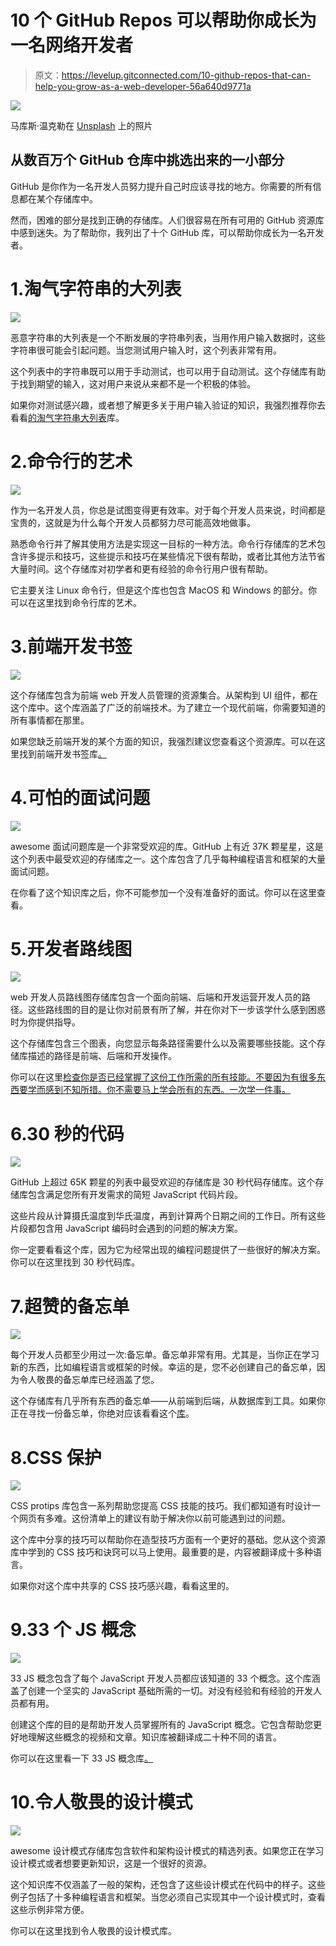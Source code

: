 # 10 个 GitHub Repos 可以帮助你成长为一名网络开发者

> 原文：<https://levelup.gitconnected.com/10-github-repos-that-can-help-you-grow-as-a-web-developer-56a640d9771a>

![](img/2aea3ace64e9e75686186ed5522ec2f4.png)

马库斯·温克勒在 [Unsplash](https://unsplash.com?utm_source=medium&utm_medium=referral) 上的照片

## 从数百万个 GitHub 仓库中挑选出来的一小部分

GitHub 是你作为一名开发人员努力提升自己时应该寻找的地方。你需要的所有信息都在某个存储库中。

然而，困难的部分是找到正确的存储库。人们很容易在所有可用的 GitHub 资源库中感到迷失。为了帮助你，我列出了十个 GitHub 库，可以帮助你成长为一名开发者。

# 1.淘气字符串的大列表

![](img/37bc2fc6bf03478a44b22f28f1b191ed.png)

恶意字符串的大列表是一个不断发展的字符串列表，当用作用户输入数据时，这些字符串很可能会引起问题。当您测试用户输入时，这个列表非常有用。

这个列表中的字符串既可以用于手动测试，也可以用于自动测试。这个存储库有助于找到期望的输入，这对用户来说从来都不是一个积极的体验。

如果你对测试感兴趣，或者想了解更多关于用户输入验证的知识，我强烈推荐你去看看[的淘气字符串大列表](https://github.com/minimaxir/big-list-of-naughty-strings)库。

# 2.命令行的艺术

![](img/ea0ea91d7acd5cb0003f9aac2fe8c733.png)

作为一名开发人员，你总是试图变得更有效率。对于每个开发人员来说，时间都是宝贵的，这就是为什么每个开发人员都努力尽可能高效地做事。

熟悉命令行并了解其使用方法是实现这一目标的一种方法。命令行存储库的艺术包含许多提示和技巧，这些提示和技巧在某些情况下很有帮助，或者比其他方法节省大量时间。这个存储库对初学者和更有经验的命令行用户很有帮助。

它主要关注 Linux 命令行，但是这个库也包含 MacOS 和 Windows 的部分。你可以在这里找到命令行库的艺术。

# 3.前端开发书签

![](img/2bf37797a39d3b371f10d3a25930cf12.png)

这个存储库包含为前端 web 开发人员管理的资源集合。从架构到 UI 组件，都在这个库中。这个库涵盖了广泛的前端技术。为了建立一个现代前端，你需要知道的所有事情都在那里。

如果您缺乏前端开发的某个方面的知识，我强烈建议您查看这个资源库。可以在这里找到前端开发书签库[。](https://github.com/dypsilon/frontend-dev-bookmarks)

# 4.可怕的面试问题

![](img/9a9513af42d3e2083df121a0ac8e649c.png)

awesome 面试问题库是一个非常受欢迎的库。GitHub 上有近 37K 颗星星，这是这个列表中最受欢迎的存储库之一。这个库包含了几乎每种编程语言和框架的大量面试问题。

在你看了这个知识库之后，你不可能参加一个没有准备好的面试。你可以在这里查看。

# 5.开发者路线图

![](img/42f077b422ce0cdec886a0697feb35d8.png)

web 开发人员路线图存储库包含一个面向前端、后端和开发运营开发人员的路径。这些路线图的目的是让你对前景有所了解，并在你对下一步该学什么感到困惑时为你提供指导。

这个存储库包含三个图表，向您显示每条路径需要什么以及需要哪些技能。这个存储库描述的路径是前端、后端和开发操作。

你可以在这里[检查你是否已经掌握了这份工作所需的所有技能。不要因为有很多东西要学而感到不知所措。你不需要马上学会所有的东西。一次学一件事。](https://github.com/kamranahmedse/developer-roadmap)

# 6.30 秒的代码

![](img/733566d8f3d8374a93f7c463203e4817.png)

GitHub 上超过 65K 颗星的列表中最受欢迎的存储库是 30 秒代码存储库。这个存储库包含满足您所有开发需求的简短 JavaScript 代码片段。

这些片段从计算摄氏温度到华氏温度，再到计算两个日期之间的工作日。所有这些片段都包含用 JavaScript 编码时会遇到的问题的解决方案。

你一定要看看这个库，因为它为经常出现的编程问题提供了一些很好的解决方案。你可以在这里找到 30 秒代码库。

# 7.超赞的备忘单

![](img/4c59418faab7f8c26b20630783b991c9.png)

每个开发人员都至少用过一次:备忘单。备忘单非常有用。尤其是，当你正在学习新的东西，比如编程语言或框架的时候。幸运的是，您不必创建自己的备忘单，因为令人敬畏的备忘单库已经涵盖了您。

这个存储库有几乎所有东西的备忘单——从前端到后端，从数据库到工具。如果你正在寻找一份备忘单，你绝对应该看看这个[库](https://github.com/LeCoupa/awesome-cheatsheets)。

# 8.CSS 保护

![](img/d30c4c01787a24030b969c7279dc1908.png)

CSS protips 库包含一系列帮助您提高 CSS 技能的技巧。我们都知道有时设计一个网页有多难。这份清单上的建议有助于解决你以前可能遇到过的问题。

这个库中分享的技巧可以帮助你在造型技巧方面有一个更好的基础。您从这个资源库中学到的 CSS 技巧和诀窍可以马上使用。最重要的是，内容被翻译成十多种语言。

如果你对这个库中共享的 CSS 技巧感兴趣，看看这里的。

# 9.33 个 JS 概念

![](img/0028229bfb4739a5075c955c2b3c4216.png)

33 JS 概念包含了每个 JavaScript 开发人员都应该知道的 33 个概念。这个库涵盖了创建一个坚实的 JavaScript 基础所需的一切。对没有经验和有经验的开发人员都有用。

创建这个库的目的是帮助开发人员掌握所有的 JavaScript 概念。它包含帮助您更好地理解这些概念的视频和文章。知识库被翻译成二十种不同的语言。

你可以在这里看一下 33 JS 概念库[。](https://github.com/leonardomso/33-js-concepts)

# 10.令人敬畏的设计模式

![](img/14e408a589f9f857ecacc0b27f427e26.png)

awesome 设计模式存储库包含软件和架构设计模式的精选列表。如果您正在学习设计模式或者想要更新知识，这是一个很好的资源。

这个知识库不仅涵盖了一般的架构，还包含了这些设计模式在代码中的样子。这些例子包括了十多种编程语言和框架。当您必须自己实现其中一个设计模式时，查看这些示例非常方便。

你可以在这里找到令人敬畏的设计模式库。
